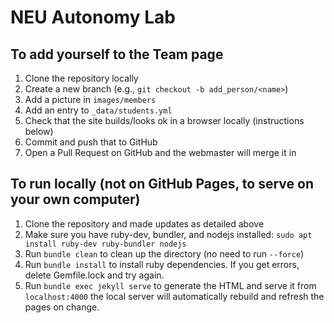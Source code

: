 # NEU Autonomy Lab

## To add yourself to the Team page

1. Clone the repository locally
1. Create a new branch (e.g., `git checkout -b add_person/<name>`)
1. Add a picture in `images/members`
1. Add an entry to `_data/students.yml`
1. Check that the site builds/looks ok in a browser locally (instructions below)
1. Commit and push that to GitHub
1. Open a Pull Request on GitHub and the webmaster will merge it in

## To run locally (not on GitHub Pages, to serve on your own computer)

1. Clone the repository and made updates as detailed above
1. Make sure you have ruby-dev, bundler, and nodejs installed: `sudo apt install ruby-dev ruby-bundler nodejs`
1. Run `bundle clean` to clean up the directory (no need to run `--force`)
1. Run `bundle install` to install ruby dependencies. If you get errors, delete Gemfile.lock and try again.
1. Run `bundle exec jekyll serve` to generate the HTML and serve it from `localhost:4000` the local server will automatically rebuild and refresh the pages on change.

